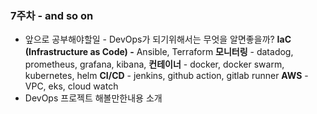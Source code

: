 ### 7주차 - and so on

- 앞으로 공부해야할일 - DevOps가 되기위해서는 무엇을 알면좋을까?
**IaC (Infrastructure as Code) -** Ansible, Terraform
**모니터링** - datadog, prometheus, grafana, kibana,
**컨테이너** - docker, docker swarm, kubernetes, helm
**CI/CD** - jenkins, github action, gitlab runner
**AWS** - VPC, eks, cloud watch
- DevOps 프로젝트 해볼만한내용 소개
